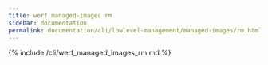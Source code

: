 ```yaml
---
title: werf managed-images rm
sidebar: documentation
permalink: documentation/cli/lowlevel-management/managed-images/rm.html
---
```


{% include /cli/werf_managed_images_rm.md %}

